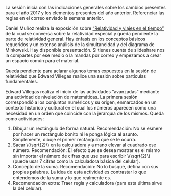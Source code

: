 <!--
.. title: Reunión de grupo 20170204
.. slug: reunion-de-grupo-20170204
.. date: 2017-02-04 14:00:00 UTC-05:00
.. tags: divulgación, relatividad, matemáticas
.. category: grupo scalibur/reunión
.. link:
.. description: Resumen de reunión del 4 de febrero de 2017
.. type: text
.. has_math: true
.. author: Edward Villegas Pulgarin
-->

La sesión inicia con las indicaciones generales sobre los cambios presentes para el año 2017 y los elementos presentes del año anterior. Referenciar las reglas en el correo enviado la semana anterior.

Daniel Muñoz realiza la exposición sobre [“Relatividad y viajes en el tiempo”](https://www.slideshare.net/ScaliburCo/viajes-en-el-tiempo-75637760) de la cual se conversa sobre la relatividad especial y queda pendiente la parte de relatividad general. Hay énfasis en los conceptos básicos requeridos y un extenso análisis de la simultaneidad y del diagrama de Minkowski. Hay disponible presentación. Si tienes cuenta de slideshare nos la compartes por ese medio o la mandas por correo y empezamos a crear un espacio común para el material.

Queda pendiente para aclarar algunos temas expuestos en la sesión de relatividad que Edward Villegas realice una sesión sobre partículas fundamentales.

Edward Villegas realiza el inicio de las actividades “avanzadas” mediante una actividad de nivelación de matemáticas. La primera sesión correspondió a los conjuntos numéricos y su origen, enmarcados en un contexto histórico y cultural en el cual los números aparecen como una necesidad en un orden que coincide con la jerarquía de los mismos. Queda como actividades:  

1.  Dibujar un rectángulo de forma natural. Recomendación: No se esmere por hacer un rectángulo bonito ni le ponga lógica al asunto. Simplemente, dibuje el primer rectángulo que se le ocurra.  
1.  Sacar \\(\sqrt{2}\\) en la calculadora y a mano elevar al cuadrado ese número. Recomendación: El efecto que se desea mostrar es el mismo sin importar el número de cifras que use para escribir \\(\sqrt{2}\\) (puede usar 7 cifras como la calculadora básica del celular).   
1.  Concepto de la suma. Recomendación: No lo busque, defina con sus propias palabras. La idea de esta actividad es contrastar lo que entendemos de la suma y lo que realmente es.  
1.  Recomendación extra: Traer regla y calculadora (para esta última sirve la del celular).  
